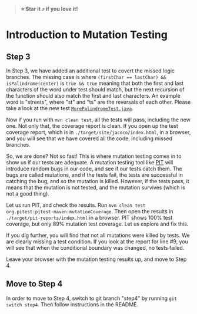 > **:star: Star it :arrow_heading_up: if you love it!**

# Introduction to Mutation Testing

## Step 3

In Step 3, we have added an additional test to covert the missed logic branches. The missing case is where `(firstChar == lastChar) && isPalindrome(center)` is `true && true` meaning that both the first and last characters of the word under test should match, but the next recursion of the function should also match the first and last characters. An example word is "streets", where "st" and "ts" are the reversals of each other. Please take a look at the new test [`MorePalindromeTest.java`](https://github.com/sualeh/introduction-to-mutation-testing/blob/step3/src/test/java/us/fatehi/palindrome/MorePalindromeTest.java). 

Now if you run with `mvn clean test`, all the tests will pass, including the new one. Not only that, the coverage report is clean. If you open up the test coverage report, which is in `./target/site/jacoco/index.html`, in a browser, and you will see that we have covered all the code, including missed branches.

So, we are done? Not so fast! This is where mutation testing comes in to show us if our tests are adequate. A mutation testing tool like [PIT](https://pitest.org/) will introduce random bugs in our code, and see if our tests catch them. The bugs are called mutations, and if the tests fail, the tests are successful in catching the bug, and so the mutation is killed. However, if the tests pass, it means that the mutation is not tested, and the mutation survives (which is not a good thing).

Let us run PIT, and check the results. Run `mvn clean test org.pitest:pitest-maven:mutationCoverage`. Then open the results in `./target/pit-reports/index.html` in a browser. PIT shows 100% test coverage, but only 89% mutation test coverage. Let us explore and fix this.

If you dig further, you will find that not all mutations were killed by tests. We are clearly missing a test condition. If you look at the report for line #9, you will see that when the conditional boundary was changed, no tests failed. 

Leave your browser with the mutation testing results up, and move to Step 4.

## Move to Step 4

In order to move to Step 4, switch to git branch "step4" by running `git switch step4`. Then follow instructions in the README.

